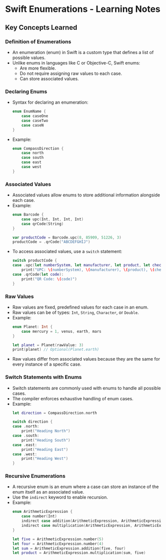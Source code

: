 
# Swift Enumerations - Learning Notes

## Key Concepts Learned

### Definition of Enumerations
- An enumeration (enum) in Swift is a custom type that defines a list of possible values.
- Unlike enums in languages like C or Objective-C, Swift enums:
  - Are more flexible.
  - Do not require assigning raw values to each case.
  - Can store associated values.

### Declaring Enums
- Syntax for declaring an enumeration:
  ```swift
  enum EnumName {
      case caseOne
      case caseTwo
      case caseN
  }
  ```
- Example:
  ```swift
  enum CompassDirection {
      case north
      case south
      case east
      case west
  }
  ```

### Associated Values
- Associated values allow enums to store additional information alongside each case.
- Example:
  ```swift
  enum Barcode {
      case upc(Int, Int, Int, Int)
      case qrCode(String)
  }

  var productCode = Barcode.upc(8, 85909, 51226, 3)
  productCode = .qrCode("ABCDEFGHIJ")
  ```
- To access associated values, use a `switch` statement:
  ```swift
  switch productCode {
  case .upc(let numberSystem, let manufacturer, let product, let check):
      print("UPC: \(numberSystem), \(manufacturer), \(product), \(check)")
  case .qrCode(let code):
      print("QR Code: \(code)")
  }
  ```

### Raw Values
- Raw values are fixed, predefined values for each case in an enum.
- Raw values can be of types: `Int`, `String`, `Character`, or `Double`.
- Example:
  ```swift
  enum Planet: Int {
      case mercury = 1, venus, earth, mars
  }

  let planet = Planet(rawValue: 3)
  print(planet) // Optional(Planet.earth)
  ```
- Raw values differ from associated values because they are the same for every instance of a specific case.

### Switch Statements with Enums
- Switch statements are commonly used with enums to handle all possible cases.
- The compiler enforces exhaustive handling of enum cases.
- Example:
  ```swift
  let direction = CompassDirection.north

  switch direction {
  case .north:
      print("Heading North")
  case .south:
      print("Heading South")
  case .east:
      print("Heading East")
  case .west:
      print("Heading West")
  }
  ```

### Recursive Enumerations
- A recursive enum is an enum where a case can store an instance of the enum itself as an associated value.
- Use the `indirect` keyword to enable recursion.
- Example:
  ```swift
  enum ArithmeticExpression {
      case number(Int)
      indirect case addition(ArithmeticExpression, ArithmeticExpression)
      indirect case multiplication(ArithmeticExpression, ArithmeticExpression)
  }

  let five = ArithmeticExpression.number(5)
  let four = ArithmeticExpression.number(4)
  let sum = ArithmeticExpression.addition(five, four)
  let product = ArithmeticExpression.multiplication(sum, five)
  ```
